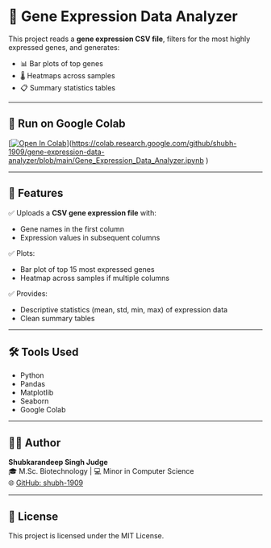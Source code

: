 # 🧬 Gene Expression Data Analyzer

This project reads a **gene expression CSV file**, filters for the most highly expressed genes, and generates:

- 📊 Bar plots of top genes
- 🌡️ Heatmaps across samples
- 📋 Summary statistics tables

---

## 🚀 Run on Google Colab

[[![Open In Colab](https://colab.research.google.com/assets/colab-badge.svg)](https://colab.research.google.com/github/shubh-1909/gene-expression-data-analyzer/blob/main/Gene_Expression_Data_Analyzer.ipynb)](https://colab.research.google.com/github/shubh-1909/gene-expression-data-analyzer/blob/main/Gene_Expression_Data_Analyzer.ipynb
)

---

## 🔬 Features

✅ Uploads a **CSV gene expression file** with:
- Gene names in the first column
- Expression values in subsequent columns

✅ Plots:
- Bar plot of top 15 most expressed genes
- Heatmap across samples if multiple columns

✅ Provides:
- Descriptive statistics (mean, std, min, max) of expression data
- Clean summary tables

---

## 🛠 Tools Used

- Python
- Pandas
- Matplotlib
- Seaborn
- Google Colab

---

## 👨‍💻 Author

**Shubkarandeep Singh Judge**  
🎓 M.Sc. Biotechnology | 💻 Minor in Computer Science  
🌐 [GitHub: shubh-1909](https://github.com/shubh-1909)

---

## 📜 License

This project is licensed under the MIT License.
